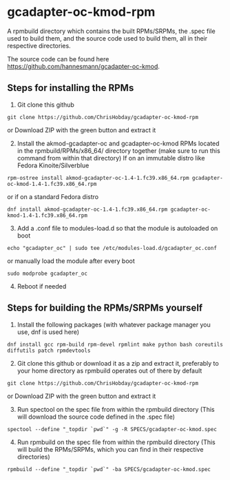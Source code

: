 # gcadapter-oc-kmod-rpm
A rpmbuild directory which contains the built RPMs/SRPMs, the .spec file used to build them, and the source code used to build them, all in their respective directories.

The source code can be found here https://github.com/hannesmann/gcadapter-oc-kmod.

## Steps for installing the RPMs
1) Git clone this github
```console
git clone https://github.com/ChrisHobday/gcadapter-oc-kmod-rpm
```
or Download ZIP with the green button and extract it

2) Install the akmod-gcadapter-oc and gcadapter-oc-kmod RPMs located in the rpmbuild/RPMs/x86_64/ directory together (make sure to run this command from within that directory)
If on an immutable distro like Fedora Kinoite/Silverblue
```console
rpm-ostree install akmod-gcadapter-oc-1.4-1.fc39.x86_64.rpm gcadapter-oc-kmod-1.4-1.fc39.x86_64.rpm
```
or if on a standard Fedora distro
```console
dnf install akmod-gcadapter-oc-1.4-1.fc39.x86_64.rpm gcadapter-oc-kmod-1.4-1.fc39.x86_64.rpm
```

3) Add a .conf file to modules-load.d so that the module is autoloaded on boot
```console
echo "gcadapter_oc" | sudo tee /etc/modules-load.d/gcadapter_oc.conf
```
or manually load the module after every boot
```console
sudo modprobe gcadapter_oc
```

4) Reboot if needed

## Steps for building the RPMs/SRPMs yourself
1) Install the following packages (with whatever package manager you use, dnf is used here)
```console
dnf install gcc rpm-build rpm-devel rpmlint make python bash coreutils diffutils patch rpmdevtools
```
2) Git clone this github or download it as a zip and extract it, preferably to your home directory as rpmbuild operates out of there by default
```console
git clone https://github.com/ChrisHobday/gcadapter-oc-kmod-rpm
```
or
Download ZIP with the green button and extract it

3) Run spectool on the spec file from within the rpmbuild directory (This will download the source code defined in the .spec file)
```console
spectool --define "_topdir `pwd`" -g -R SPECS/gcadapter-oc-kmod.spec
```
4) Run rpmbuild on the spec file from within the rpmbuild directory (This will build the RPMs/SRPMs, which you can find in their respective directories)
```console
rpmbuild --define "_topdir `pwd`" -ba SPECS/gcadapter-oc-kmod.spec
```
